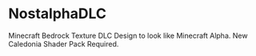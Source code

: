 # NostalphaDLC
Minecraft Bedrock Texture DLC Design to look like Minecraft Alpha. New Caledonia Shader Pack Required.
